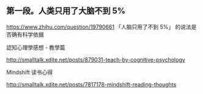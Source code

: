 ## 第一段。人类只用了大脑不到 5%

https://www.zhihu.com/question/19790661 「人脑只用了不到 5%」 的说法是否确有科学依据


認知心理學感想 - 教學篇

http://smalltalk.xdite.net/posts/879031-teach-by-cognitive-psychology

Mindshift 读书心得

http://smalltalk.xdite.net/posts/7817178-mindshift-reading-thoughts
